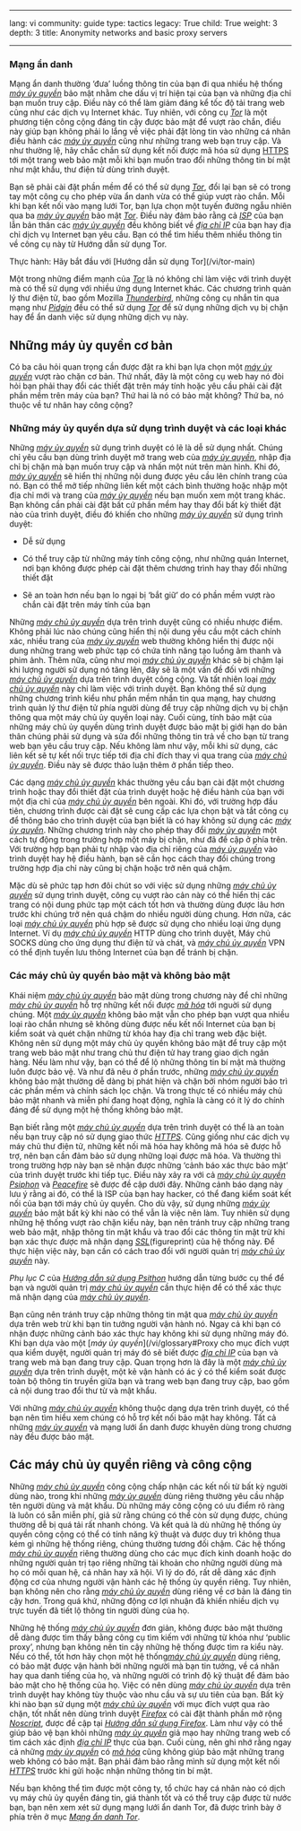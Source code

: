 

---

lang: vi
community: guide
type: tactics
legacy: True
child: True
weight: 3
depth: 3
title: Anonymity networks and basic proxy servers

---

### Mạng ẩn danh ###

Mạng ẩn danh thường ‘đưa’ luồng thông tin của bạn đi qua nhiều hệ thống [*máy ủy quyền*](/vi/glossary#Proxy) bảo mật nhằm che dấu vị trí hiện tại của bạn và những địa chỉ bạn muốn truy cập. Điều này có thể làm giảm đáng kể tốc độ tải trang web cũng như các dịch vụ Internet khác. Tuy nhiên, với công cụ [*Tor*](/vi/glossary#Tor) là một phương tiện công cộng đáng tin cậy được bảo mật để vượt rào chắn, điều này giúp bạn không phải lo lắng về việc phải đặt lòng tin vào những cá nhân điều hành các [*máy ủy quyền*](/vi/glossary#Proxy) cũng như những trang web bạn truy cập. Và như thường lệ, hãy chắc chắn sử dụng kết nối được mã hóa sử dụng [HTTPS](/vi/glossary#SSL) tới một trang web bảo mật mỗi khi bạn muốn trao đổi những thông tin bí mật như mật khẩu, thư điện tử dùng trình duyệt.

Bạn sẽ phải cài đặt phần mềm để có thể sử dụng [*Tor*](/vi/glossary#Tor), đổi lại bạn sẽ có trong tay một công cụ cho phép vừa ẩn danh vừa có thể giúp vượt rào chắn. Mỗi khi bạn kết nối vào mạng lưới Tor, bạn lựa chọn một tuyến đường ngẫu nhiên qua ba [*máy ủy quyền*](/vi/glossary#Proxy) bảo mật [*Tor*](/vi/glossary#Tor). Điều này đảm bảo rằng cả [*ISP*](/vi/glossary#ISP) của bạn lẫn bản thân các [*máy ủy quyền*](/vi/glossary#Proxy) đều không biết về [*địa chỉ IP*](/vi/glossary#IP_address) của bạn hay địa chỉ dịch vụ Internet bạn yêu cầu. Bạn có thể tìm hiểu thêm nhiều thông tin về công cụ này từ Hướng dẫn sử dụng Tor.

<div class="getstarted" markdown="1">Thực hành: Hãy bắt đầu với [Hướng dẫn sử dụng Tor](/vi/tor-main)</div>

Một trong những điểm mạnh của [*Tor*](/vi/glossary#Tor) là nó không chỉ làm việc với trình duyệt mà có thể sử dụng với nhiều ứng dụng Internet khác. Các chương trình quản lý thư điện tử, bao gồm Mozilla [*Thunderbird*](/vi/glossary#Thunderbird), những công cụ nhắn tin qua mạng như [*Pidgin*](/vi/glossary#Pidgin) đều có thể sử dụng [*Tor*](/vi/glossary#Tor) để sử dụng những dịch vụ bị chặn hay để ẩn danh việc sử dụng những dịch vụ này.

## Những máy ủy quyền cơ bản ###

Có ba câu hỏi quan trọng cần được đặt ra khi bạn lựa chọn một [*máy ủy quyền*](/vi/glossary#Proxy) vượt rào chặn cơ bản. Thứ nhất, đây là một công cụ web hay nó đòi hỏi bạn phải thay đổi các thiết đặt trên máy tính hoặc yêu cầu phải cài đặt phần mềm trên máy của bạn? Thứ hai là nó có bảo mật không? Thứ ba, nó thuộc về tư nhân hay công cộng?

### Những máy ủy quyền dựa sử dụng trình duyệt và các loại khác ###

Những [*máy ủy quyền*](/vi/glossary#Proxy) sử dụng trình duyệt có lẽ là dễ sử dụng nhất. Chúng chỉ yêu cầu bạn dùng trình duyệt mở trang web của [*máy ủy quyền*](/vi/glossary#Proxy), nhập địa chỉ bị chặn mà bạn muốn truy cập và nhấn một nút trên màn hình. Khi đó, [*máy ủy quyền*](/vi/glossary#Proxy) sẽ hiển thị những nội dung được yêu cầu lên chính trang của nó. Bạn có thể mở tiếp những liên kết một cách bình thường hoặc nhập một địa chỉ mới và trang của [*máy ủy quyền*](/vi/glossary#Proxy) nếu bạn muốn xem một trang khác. Bạn không cần phải cài đặt bất cứ phần mềm hay thay đổi bất kỳ thiết đặt nào của trình duyệt, điều đó khiến cho những [*máy ủy quyền*](/vi/glossary#Proxy) sử dụng trình duyệt:

- Dễ sử dụng

- Có thể truy cập từ những máy tính công cộng, như những quán Internet, nơi bạn không được phép cài đặt thêm chương trình hay thay đổi những thiết đặt

- Sẽ an toàn hơn nếu bạn lo ngại bị ‘bắt giữ’ do có phần mềm vượt rào chắn cài đặt trên máy tính của bạn

Những [*máy chủ  ủy quyền*](/vi/glossary#Proxy) dựa trên trình duyệt cũng có nhiều nhược điểm. Không phải lúc nào chúng cũng hiển thị nội dung yều cầu một cách chính xác, nhiều trang của [*máy ủy quyền*](/vi/glossary#Proxy) web thường không hiển thị được nội dung những trang web phức tạp có chứa tính năng tạo luồng âm thanh và phim ảnh. Thêm nữa, cũng như mọi [*máy chủ ủy quyền*](/vi/glossary#Proxy) khác sẽ bị chậm lại khi lượng người sử dụng nó tăng lên, đây sẽ là một vấn đề đối với những [*máy chủ ủy quyền*](/vi/glossary#Proxy) dựa trên trình duyệt công cộng. Và tất nhiên loại [*máy chủ ủy quyền*](/vi/glossary#Proxy) này chỉ làm việc với trình duyệt. Bạn không thể sử dụng những chương trình kiểu như phần mềm nhắn tin qua mạng, hay chương trình quản lý thư điện tử phía người dùng để truy cập những dịch vụ bị chặn thông qua một máy chủ ủy quyền loại này. Cuối cùng, tính bảo mật của những máy chủ ủy quyền dùng trình duyệt được bảo mật bị giới hạn do bản thân chúng phải sử dụng và sửa đổi những thông tin trả về cho bạn từ trang web bạn yêu cầu truy cập. Nếu không làm như vậy, mỗi khi sử dụng, các liên kết sẽ tự kết nối trực tiếp tới địa chỉ đích thay vì qua trang của [*máy chủ ủy quyền*](/vi/glossary#Proxy). Điều này sẽ được thảo luận thêm ở phần tiếp theo.

Các dạng [*máy chủ ủy quyền*](/vi/glossary#Proxy) khác thường yêu cầu bạn cài đặt một chương trình hoặc thay đổi thiết đặt của trình duyệt hoặc hệ điều hành của bạn với một địa chỉ của [*máy chủ ủy quyền*](/vi/glossary#Proxy) bên ngoài. Khi đó, với trường hợp đầu tiên, chương trình được cài đặt sẽ cung cấp các lựa chọn bật và tắt công cụ để thông báo cho trình duyệt của bạn biết là có hay không sử dụng các [*máy ủy quyền*](/vi/glossary#Proxy). Những chương trình này cho phép thay đổi [*máy ủy quyền*](/vi/glossary#Proxy) một cách tự động trong trường hợp một máy bị chặn, như đã đề cập ở phía trên. Với trường hợp bạn phải tự nhập vào địa chỉ riêng của [*máy ủy quyền*](/vi/glossary#Proxy) vào trình duyệt hay hệ điều hành, bạn sẽ cần học cách thay đổi chúng trong trường hợp địa chỉ này cũng bị chặn hoặc trở nên quá chậm.

Mặc dù sẽ phức tạp hơn đôi chút so với việc sử dụng những [*máy  chủ ủy quyền*](/vi/glossary#Proxy) sử dụng trình duyệt, công cụ vượt rào cản này có thể hiển thị các trang có nội dung phức tạp một cách tốt hơn và thường dùng được lâu hơn trước khi chúng trở nên quá chậm do nhiều người dùng chung. Hơn nữa, các loại [*máy chủ ủy quyền*](/vi/glossary#Proxy) phù hợp sẽ được sử dụng cho nhiều loại ứng dụng Internet. Ví dụ [*máy chủ ủy quyền*](/vi/glossary#Proxy) HTTP dùng cho trình duyệt, Máy chủ SOCKS dùng cho ứng dụng thư điện tử và chát, và [*máy chủ ủy quyền*](/vi/glossary#Proxy) VPN có thể định tuyến lưu thông Internet của bạn để tránh bị chặn.

### Các máy chủ ủy quyền bảo mật và không bảo mật ###

Khái niệm [*máy chủ ủy quyền*](/vi/glossary#Proxy) bảo mật dùng trong chương này để chỉ những [*máy chủ ủy quyền*](/vi/glossary#Proxy) hỗ trợ những kết nối được [*mã hóa*](/vi/glossary#Encryption) tới nguời sử dụng chúng. Một [*máy ủy quyền*](/vi/glossary#Proxy) không bảo mật vẫn cho phép bạn vượt qua nhiều loại rào chắn nhưng sẽ không dùng được nếu kết nối Internet của bạn bị kiểm soát và quét chặn những từ khóa hay địa chỉ trang web đặc biệt. Không nên sử dụng một máy chủ ủy quyền không bảo mật để truy cập một trang web bảo mật như trang chủ thư điện tử hay trang giao dịch ngân hàng. Nếu làm như vậy, bạn có thể để lộ những thông tin bí mật mà thường luôn được bảo vệ. Và như đã nêu ở phần trước, những [*máy chủ ủy quyền*](/vi/glossary#Proxy) không bảo mật thường dễ dàng bị phát hiện và chặn bởi nhóm người bảo trì các phần mềm và chính sách lọc chặn. Và trong thực tế có nhiều máy chủ bảo mật nhanh và miễn phí đang hoạt động, nghĩa là càng có ít lý do chính đáng để sử dụng một hệ thống không bảo mật.

Bạn biết rằng một [*máy chủ ủy quyền*](/vi/glossary#Proxy) dựa trên trình duyệt có thể là an toàn nếu bạn truy cập nó sử dụng giao thức [*HTTPS*](/vi/glossary#HTTPS). Cũng giống như các dịch vụ máy chủ thư điện tử, những kết nối mã hóa hay không mã hóa sẽ được hỗ trợ, nên bạn cần đảm bảo sử dụng những loại được mã hóa. Và thường thì trong trường hợp này bạn sẽ nhận được những ‘cảnh báo xác thực bảo mật’ của trình duyệt trước khi tiếp tục. Điều này xảy ra với cả  [*máy chủ ủy quyền*](/vi/glossary#Proxy) [*Psiphon*](/vi/glossary#Psiphon) và [*Peacefire*](/vi/glossary#Peacefire) sẽ được đề cập dưới đây. Những cảnh báo dạng này lưu ý rằng ai đó, có thể là ISP của bạn hay hacker, có thể đang kiểm soát kết nối của bạn tới máy chủ ủy quyền. Cho dù vậy, sử dụng những [*máy ủy quyền*](/vi/glossary#Proxy) bảo mật bất kỳ khi nào có thể vẫn là việc nên làm. Tuy nhiên sử dụng những hệ thống vượt rào chặn kiểu này, bạn nên tránh truy cập những trang web bảo mật, nhập thông tin mật khẩu và trao đổi các thông tin mật trừ khi bạn xác thực được mã nhận dạng [*SSL*](/vi/glossary#SSL)(figureprint) của hệ thống này. Để thực hiện việc này, bạn cần có cách trao đổi với người quản trị [*máy chủ ủy quyền*](/vi/glossary#Proxy) này.

*Phụ lục C* của [*Hướng dẫn sử dụng Psithon*](https://sesawe.net/Using-psiphon-2.html) hướng dẫn từng bước cụ thể để bạn và người quản trị [*máy chủ ủy quyền*](/vi/glossary#Proxy) cần thực hiện để có thể xác thực mã nhận dạng của [*máy chủ ủy quyền*](/vi/glossary#Proxy).
	
Bạn cũng nên tránh truy cập những thông tin mật qua [*máy chủ ủy quyền*](/vi/glossary#Proxy) dựa trên web trừ khi bạn tin tưởng người vận hành nó. Ngay cả khi bạn có nhận được những cảnh báo xác thực hay không khi sử dụng những máy đó. Khi bạn dựa vào một [*máy ủy quyền*](/vi/glossary#Proxy cho mục đích vượt qua kiểm duyệt, người quản trị máy đó sẽ biết được [*địa chỉ IP*](/vi/glossary#IP_address)  của bạn và trang web mà bạn đang truy cập. Quan trọng hơn là đây là một [*máy chủ ủy quyền*](/vi/glossary#Proxy) dựa trên trình duyệt, một kẻ vận hành có ác ý có thể kiểm soát được toàn bộ thông tin truyền giữa bạn và trang web bạn đang truy cập, bao gồm cả nội dung trao đổi thư từ và mật khẩu.
	
Với những [*máy chủ ủy quyền*](/vi/glossary#Proxy) không thuộc dạng dựa trên trình duyệt, có thể bạn nên tìm hiểu xem chúng có hỗ trợ kết nối bảo mật hay không. Tất cả những [*máy ủy quyền*](/vi/glossary#Proxy) và mạng lưới ẩn danh được khuyên dùng trong chương này đều được bảo mật.

## Các máy chủ ủy quyền riêng và công cộng ##

Những [*máy chủ ủy quyền*](/vi/glossary#Proxy) công cộng chấp nhận các kết nối từ bất kỳ người dùng nào, trong khi những [*máy ủy quyền*](/vi/glossary#Proxy) dùng riêng thường yêu cầu nhập tên người dùng và mật khẩu. Dù những máy công cộng có ưu điểm rõ ràng là luôn có sẵn miễn phí, giả sử rằng chúng có thể còn sử dụng được, chúng thường dễ bị quá tải rất nhanh chóng. Và kết quả là dù những hệ thống ủy quyền công cộng có thể có tính năng kỹ thuật và được duy trì không thua kém gì những hệ thống riêng, chúng thường tương đối chậm. Các hệ thống [*máy chủ ủy quyền*](/vi/glossary#Proxy) riêng thường dùng cho các mục đích kinh doanh hoặc do những người quản trị tạo riêng những tài khoản cho những người dùng mà họ có mối quan hệ, cá nhân hay xã hội. Vì lý do đó, rất dễ dàng xác định động cơ của nhưng người vận hành các hệ thống ủy quyền riêng. Tuy nhiên, bạn không nên cho rằng [*máy chủ ủy quyền*](/vi/glossary#Proxy) dùng riêng về cơ bản là đáng tin cậy hơn. Trong quá khứ, những động cơ lợi nhuận đã khiến nhiều dịch vụ trực tuyến đã tiết lộ thông tin người dùng của họ.

Những hệ thống [*máy chủ ủy quyền*](/vi/glossary#Proxy) đơn giản, không được bảo mật thường dễ dàng được tìm thấy bằng công cụ tìm kiếm với những từ khóa như ‘public proxy’, nhưng bạn không nên tin cậy những hệ thống được tìm ra kiểu này. Nếu có thể, tốt hơn hãy chọn một hệ thống[*máy chủ ủy quyền*](/vi/glossary#Proxy) dùng riêng, có bảo mật được vận hành bởi những người mà bạn tin tưởng, về cá nhân hay qua danh tiếng của họ, và những người có trình độ kỹ thuật để đảm bảo bảo mật cho hệ thống của họ. Việc có nên dùng [*máy chủ ủy quyền*](/vi/glossary#Proxy) dựa trên trình duyệt hay không tùy thuộc vào nhu cầu và sự ưu tiên của bạn. Bất kỳ khi nào bạn sử dụng một [*máy chủ ủy quyền*](/vi/glossary#Proxy) với mục đích vượt qua rào chặn, tốt nhất nên dùng trình duyệt [*Firefox*](/vi/glossary#Firefox) có cài đặt thành phần mở rộng [*Noscript*](/vi/glossary#NoScript), được đề cập tại [*Hướng dẫn sử dụng Firefox*](/vi/firefox-main). Làm như vậy có thể giúp bảo vệ bạn khỏi những [*máy ủy quyền*](/vi/glossary#Proxy) giả mạo hay những trang web cố tìm cách xác định [*địa chỉ IP*](/vi/glossary#IP_address) thực của bạn. Cuối cùng, nên ghi nhớ rằng ngay cả những [*máy ủy quyền*](/vi/glossary#Proxy) có [*mã hóa*](/vi/glossary#Encryption)  cũng không giúp bảo mật những trang web không có bảo mật. Bạn phải đảm bảo rằng mình sử dụng một kết nối [*HTTPS*](/vi/glossary#HTTPS) trước khi gửi hoặc nhận những thông tin bí mật.

Nếu bạn không thể tìm được một công ty, tổ chức hay cá nhân nào có dịch vụ máy chủ ủy quyền đáng tin, giá thành tốt và có thể truy cập được từ nước bạn, bạn nên xem xét sử dụng mạng lưới ẩn danh Tor, đã được trình bày ở phía trên ở mục [*Mạng ẩn danh Tor*](#Mạng_ẩn_danh_Tor).

